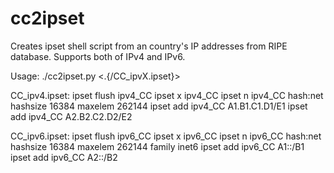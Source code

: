 # cc2ipset
Creates ipset shell script from an country's IP addresses from RIPE database.
Supports both of IPv4 and IPv6.

Usage:  ./cc2ipset.py <two letters country code> <.{/CC_ipvX.ipset}>

CC_ipv4.ipset:
ipset flush ipv4_CC
ipset x ipv4_CC
ipset n ipv4_CC hash:net hashsize 16384 maxelem 262144
ipset add ipv4_CC A1.B1.C1.D1/E1
ipset add ipv4_CC A2.B2.C2.D2/E2

CC_ipv6.ipset:
ipset flush ipv6_CC
ipset x ipv6_CC
ipset n ipv6_CC hash:net hashsize 16384 maxelem 262144 family inet6
ipset add ipv6_CC A1::/B1
ipset add ipv6_CC A2::/B2
